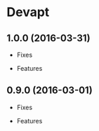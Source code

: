 Devapt
======

1.0.0 (2016-03-31)
------------------

* Fixes

* Features


0.9.0 (2016-03-01)
------------------

* Fixes

* Features
